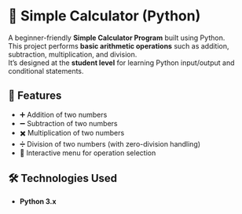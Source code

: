 # 🧮 Simple Calculator (Python)

A beginner-friendly **Simple Calculator Program** built using Python.  
This project performs **basic arithmetic operations** such as addition, subtraction, multiplication, and division.  
It’s designed at the **student level** for learning Python input/output and conditional statements.

## 🚀 Features
- ➕ Addition of two numbers  
- ➖ Subtraction of two numbers  
- ✖️ Multiplication of two numbers  
- ➗ Division of two numbers (with zero-division handling)  
- 🎯 Interactive menu for operation selection  

## 🛠️ Technologies Used
- **Python 3.x**
